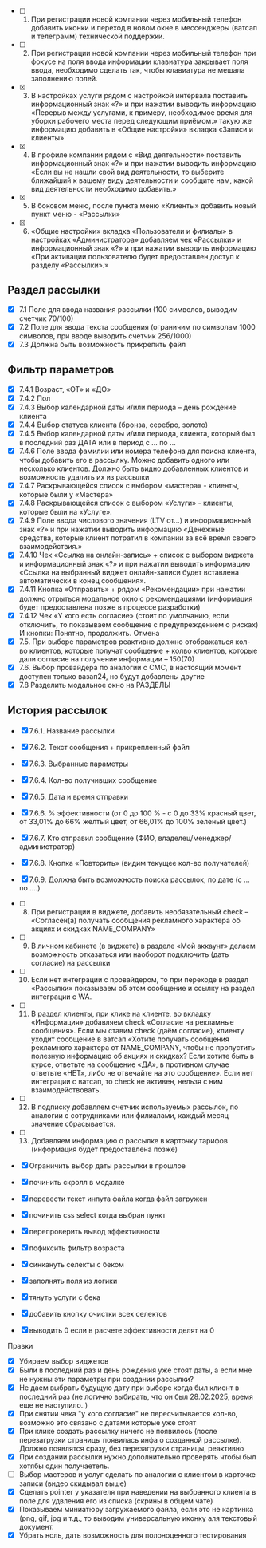 - [ ] 1. При регистрации новой компании через мобильный телефон добавить иконки и переход в новом окне в мессенджеры (ватсап и телеграмм) технической поддержки.
- [ ] 2. При регистрации новой компании через мобильный телефон при фокусе на поля ввода информации клавиатура закрывает поля ввода, необходимо сделать так, чтобы клавиатура не мешала заполнению полей.
- [x] 3. В настройках услуги рядом с настройкой интервала поставить информационный знак «?» и при нажатии выводить информацию «Перерыв между услугами, к примеру, необходимое время для уборки рабочего места перед следующим приёмом.» такую же информацию добавить в «Общие настройки» вкладка «Записи и клиенты»
- [x] 4. В профиле компании рядом с «Вид деятельности» поставить информационный знак «?» и при нажатии выводить информацию «Если вы не нашли свой вид деятельности, то выберите ближайший к вашему виду деятельности и сообщите нам, какой вид деятельности необходимо добавить.»
- [x] 5. В боковом меню, после пункта меню «Клиенты» добавить новый пункт меню - «Рассылки»
- [x] 6. «Общие настройки» вкладка «Пользователи и филиалы» в настройках «Администратора» добавляем чек «Рассылки» и информационный знак «?» и при нажатии выводить информацию «При активации пользователю будет предоставлен доступ к разделу «Рассылки».»
## Раздел рассылки
- [x] 7.1 Поле для ввода названия рассылки (100 символов, выводим счетчик 70/100)
- [x] 7.2 Поле для ввода текста сообщения (ограничим по символам 1000 символов, при вводе выводить счетчик 256/1000)
- [x] 7.3 Должна быть возможность прикрепить файл
## Фильтр параметров
- [x] 7.4.1 Возраст, «ОТ» и «ДО»
- [x] 7.4.2 Пол
- [x] 7.4.3 Выбор календарной даты и/или периода – день рождение клиента
- [x] 7.4.4 Выбор статуса клиента (бронза, серебро, золото)
- [x] 7.4.5 Выбор календарной даты и/или периода, клиента, который был в последний раз ДАТА или в период с … по …
- [x] 7.4.6 Поле ввода фамилии или номера телефона для поиска клиента, чтобы добавить его в рассылку. Можно добавить одного или несколько клиентов. Должно быть видно добавленных клиентов и возможность удалить их из рассылки
- [x] 7.4.7 Раскрывающейся список с выбором «мастера» - клиенты, которые были у «Мастера»
- [x] 7.4.8 Раскрывающейся список с выбором «Услуги» - клиенты, которые были на «Услуге».
- [x] 7.4.9 Поле ввода числового значения (LTV от…) и информационный знак «?» и при нажатии выводить информацию «Денежные средства, которые клиент потратил в компании за всё время своего взаимодействия.»
- [x] 7.4.10 Чек «Ссылка на онлайн-запись» + список с выбором виджета и информационный знак «?» и при нажатии выводить информацию «Ссылка на выбранный виджет онлайн-записи будет вставлена автоматически в конец сообщения».
- [x] 7.4.11 Кнопка «Отправить» + рядом «Рекомендации» при нажатии должно отрыться модальное окно с рекомендациями (информация будет предоставлена позже в процессе разработки)
- [x] 7.4.12 Чек «У кого есть согласие» (стоит по умолчанию, если отключить, то показываем сообщение с предупреждением о рисках) И кнопки: Понятно, продолжить. Отмена
- [x] 7.5. При выборе параметров реактивно должно отображаться кол-во клиентов, которые получат сообщение + колво клиентов, которые дали согласие на получение информации – 150(70)
- [x] 7.6. Выбор провайдера по аналогии с СМС, в настоящий момент доступен только вазап24, но будут добавлены другие
- [x] 7.8 Разделить модальное окно на РАЗДЕЛЫ
## История рассылок
- [x] 7.6.1. Название рассылки
- [X] 7.6.2. Текст сообщения + прикрепленный файл
- [x] 7.6.3. Выбранные параметры
- [x] 7.6.4. Кол-во получивших сообщение
- [x] 7.6.5. Дата и время отправки
- [x] 7.6.6. % эффективности (от 0 до 100 % - с 0 до 33% красный цвет, от 33,01% до 66% желтый цвет, от 66,01% до 100% зеленый цвет.)
- [x] 7.6.7. Кто отправил сообщение (ФИО, владелец/менеджер/администратор)
- [x] 7.6.8. Кнопка «Повторить» (видим текущее кол-во получателей)
- [x] 7.6.9. Должна быть возможность поиска рассылок, по дате (с … по ….)


- [ ] 8. При регистрации в виджете, добавить необязательный check – «Согласен(а) получать сообщения рекламного характера об акциях и скидках NAME_COMPANY»
- [ ] 9. В личном кабинете (в виджете) в разделе «Мой аккаунт» делаем возможность отказаться или наоборот подключить (дать согласие) на рассылки
- [ ] 10. Если нет интеграции с провайдером, то при переходе в раздел «Рассылки» показываем об этом сообщение и ссылку на раздел интеграции с WA.
- [ ] 11. В раздел клиенты, при клике на клиенте, во вкладку «Информация» добавляем check «Согласие на рекламные сообщения». Если мы ставим check (даём согласие), клиенту уходит сообщение в ватсап «Хотите получать сообщения рекламного характера от NAME_COMPANY, чтобы не пропустить полезную информацию об акциях и скидках? Если хотите быть в курсе, ответьте на сообщение «ДА», в противном случае ответьте «НЕТ», либо не отвечайте на это сообщение». Если нет интеграции с ватсап, то check не активен, нельзя с ним взаимодействовать.
- [ ] 12. В подписку добавляем счетчик используемых рассылок, по аналогии с сотрудниками или филиалами, каждый месяц значение сбрасывается.
- [ ] 13. Добавляем информацию о рассылке в карточку тарифов (информация будет предоставлена позже)

- [x] Ограничить выбор даты рассылки в прошлое
- [x] починить скролл в модалке
- [x] перевести текст инпута файла когда файл загружен
- [x] починить css select когда выбран пункт
- [x] перепроверить вывод эффективности
- [x] пофиксить фильтр возраста
- [x] синкануть селекты с беком
- [x] заполнять поля из логики
- [x] тянуть услуги с бека
- [x] добавить кнопку очистки всех селектов
- [x] выводить 0 если в расчете эффективности делят на 0

Правки
- [x] Убираем выбор виджетов
- [x] Были в последний раз и день рождения уже стоят даты, а если мне не нужны эти параметры при создании рассылки? 
- [x] Не даем выбрать будущую дату при выборе когда был клиент в последний раз (не логично выбирать, что он был 28.02.2025, время еще не наступило..)
- [x] При снятии чека "у кого согласие" не пересчитывается кол-во, возможно это связано с датами которые уже стоят
- [x]  При клике создать рассылку ничего не появилось (после перезагрузки страницы появилась инфа о созданной рассылке). Должно появлятся сразу, без перезагрузки страницы, реактивно
- [x] При создании рассылки нужно дополнительно проверять чтобы был хотябы один получаетель.
- [ ] Выбор мастеров и услуг сделать по аналогии с клиентом в карточке записи (видео скидывал выше)
- [x] Сделать pointer у указателя при наведении на выбранного клиента в поле для удвления его из списка (скрины в общем чате)
- [x] Показываем миниатюру загружаемого файла, если это не картинка (png, gif, jpg и т.д., то выводим универсальную иконку аля текстовый документ.
- [x] Убрать ноль, дать возможность для полоноценного тестирования